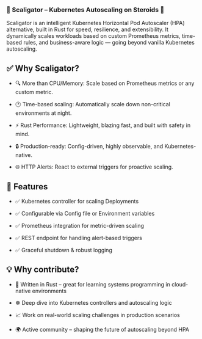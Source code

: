 ### 📌 Scaligator – Kubernetes Autoscaling on Steroids 🚀

Scaligator is an intelligent Kubernetes Horizontal Pod Autoscaler (HPA) alternative, built in Rust for speed, resilience, and extensibility.
It dynamically scales workloads based on custom Prometheus metrics, time-based rules, and business-aware logic — going beyond vanilla Kubernetes autoscaling.
## ✅ Why Scaligator?

  - 🔍 More than CPU/Memory: Scale based on Prometheus metrics or any custom metric.

  - 🕐 Time-based scaling: Automatically scale down non-critical environments at night.

  - ⚡ Rust Performance: Lightweight, blazing fast, and built with safety in mind.

  - 🔒 Production-ready: Config-driven, highly observable, and Kubernetes-native.

  - 🌐 HTTP Alerts: React to external triggers for proactive scaling.

## 🔑 Features

   -  ✅ Kubernetes controller for scaling Deployments

   - ✅ Configurable via Config file or Environment variables

   - ✅ Prometheus integration for metric-driven scaling

   - ✅ REST endpoint for handling alert-based triggers

   - ✅ Graceful shutdown & robust logging

## 💡 Why contribute?

   - 🦀 Written in Rust – great for learning systems programming in cloud-native environments

   - ☸️ Deep dive into Kubernetes controllers and autoscaling logic

   - 📈 Work on real-world scaling challenges in production scenarios

   -  🌍 Active community – shaping the future of autoscaling beyond HPA
